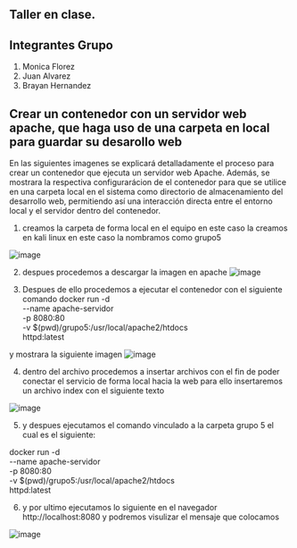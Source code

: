 ## Taller en clase.
## Integrantes Grupo

1. Monica Florez
2. Juan Alvarez
3. Brayan Hernandez

## Crear un contenedor con un servidor web apache, que haga uso de una carpeta en local para guardar su desarollo web

En las siguientes  imagenes se explicará detalladamente el proceso para crear un contenedor que ejecuta un servidor web Apache. Además, se mostrara la respectiva configurarácion de  el contenedor para que se utilice en una carpeta local en el sistema como directorio de almacenamiento del desarrollo web, permitiendo así una interacción directa entre el entorno local y el servidor dentro del contenedor.


1. creamos la carpeta de forma local en el equipo en este caso la creamos en kali linux  en este caso la nombramos como grupo5

![image](https://github.com/user-attachments/assets/efc86b16-ffd3-481a-949e-cba953e427a0)

2. despues procedemos a descargar la imagen en apache
![image](https://github.com/user-attachments/assets/f4a43fc2-a9c2-467e-b545-f3634f92b65c)

3. Despues de ello procedemos a ejecutar el contenedor con el siguiente comando
docker run -d \
  --name apache-servidor \
  -p 8080:80 \
  -v $(pwd)/grupo5:/usr/local/apache2/htdocs \
  httpd:latest

y mostrara la siguiente imagen
![image](https://github.com/user-attachments/assets/2c3cccb8-f415-4aef-9601-d5587668e54f)

4. dentro del archivo  procedemos a insertar archivos con el fin de poder conectar el servicio de forma local hacia la web para ello insertaremos un archivo index con el siguiente texto

![image](https://github.com/user-attachments/assets/540ede8a-5388-4ee2-b0df-d6240250d816)

5. y despues ejecutamos el comando vinculado a la carpeta grupo 5 el cual es el siguiente:

docker run -d \
  --name apache-servidor \
  -p 8080:80 \
  -v $(pwd)/grupo5:/usr/local/apache2/htdocs \
  httpd:latest

  6. y por ultimo ejecutamos lo siguiente en el navegador http://localhost:8080 y podremos visulizar el mensaje que colocamos

![image](https://github.com/user-attachments/assets/c0a8927f-94e8-4840-974d-82c0c1debd7e)
























